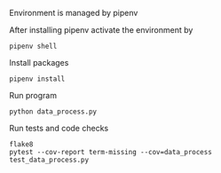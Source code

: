 Environment is managed by pipenv

After installing pipenv activate the environment by

    pipenv shell
    
Install packages

	pipenv install
	
Run program
    
    python data_process.py
    
Run tests and code checks

    flake8
    pytest --cov-report term-missing --cov=data_process test_data_process.py
